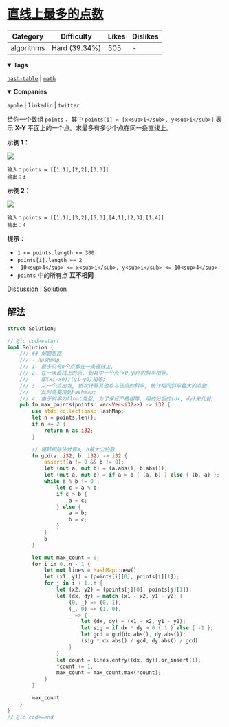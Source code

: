 # [直线上最多的点数](https://leetcode.cn/problems/max-points-on-a-line/description/ "https://leetcode.cn/problems/max-points-on-a-line/description/")

| Category   | Difficulty    | Likes | Dislikes |
| ---------- | ------------- | ----- | -------- |
| algorithms | Hard (39.34%) | 505   | -        |

<details open=""><summary><strong>Tags</strong></summary>

[`hash-table`](https://leetcode.com/tag/hash-table "https://leetcode.com/tag/hash-table") | [`math`](https://leetcode.com/tag/math "https://leetcode.com/tag/math")

<details open=""><summary><strong>Companies</strong></summary>

`apple` | `linkedin` | `twitter`

给你一个数组 `points` ，其中 `points[i] = [x<sub>i</sub>, y<sub>i</sub>]` 表示 **X-Y** 平面上的一个点。求最多有多少个点在同一条直线上。

**示例 1：**

![](https://assets.leetcode.com/uploads/2021/02/25/plane1.jpg)

```
输入：points = [[1,1],[2,2],[3,3]]
输出：3
```

**示例 2：**

![](https://assets.leetcode.com/uploads/2021/02/25/plane2.jpg)

```
输入：points = [[1,1],[3,2],[5,3],[4,1],[2,3],[1,4]]
输出：4
```

**提示：**

- `1 <= points.length <= 300`
- `points[i].length == 2`
- `-10<sup>4</sup> <= x<sub>i</sub>, y<sub>i</sub> <= 10<sup>4</sup>`
- `points` 中的所有点 **互不相同**

[Discussion](https://leetcode.cn/problems/max-points-on-a-line/comments/ "https://leetcode.cn/problems/max-points-on-a-line/comments/") | [Solution](https://leetcode.cn/problems/max-points-on-a-line/solution/ "https://leetcode.cn/problems/max-points-on-a-line/solution/")

## 解法

```rust
struct Solution;

// @lc code=start
impl Solution {
    /// ## 解题思路
    /// - hashmap
    /// 1. 最多只有n个点都在一条直线上,
    /// 2. 在一条直线上的点, 到其中一个点(x0,y0)的斜率相等.
    ///    即(xi-x0)/(yi-y0)相等;
    /// 3. 从一个点出发, 依次计算其他点与该点的斜率, 统计相同斜率最大的点数
    ///    此时需要用到hashmap;
    /// 4. 由于斜率为float类型, 为了保证严格相等, 用约分后的(dx, dy)来代替;
    pub fn max_points(points: Vec<Vec<i32>>) -> i32 {
        use std::collections::HashMap;
        let n = points.len();
        if n <= 2 {
            return n as i32;
        }

        // 辗转相除法计算a, b最大公约数
        fn gcd(a: i32, b: i32) -> i32 {
            assert!(a != 0 && b != 0);
            let (mut a, mut b) = (a.abs(), b.abs());
            let (mut a, mut b) = if a > b { (a, b) } else { (b, a) };
            while a % b != 0 {
                let c = a % b;
                if c > b {
                    a = c;
                } else {
                    a = b;
                    b = c;
                }
            }
            b
        }

        let mut max_count = 0;
        for i in 0..n - 1 {
            let mut lines = HashMap::new();
            let (x1, y1) = (points[i][0], points[i][1]);
            for j in i + 1..n {
                let (x2, y2) = (points[j][0], points[j][1]);
                let (dx, dy) = match (x1 - x2, y1 - y2) {
                    (0, _) => (0, 1),
                    (_, 0) => (1, 0),
                    _ => {
                        let (dx, dy) = (x1 - x2, y1 - y2);
                        let sig = if dx * dy > 0 { 1 } else { -1 };
                        let gcd = gcd(dx.abs(), dy.abs());
                        (sig * dx.abs() / gcd, dy.abs() / gcd)
                    }
                };
                let count = lines.entry((dx, dy)).or_insert(1);
                *count += 1;
                max_count = max_count.max(*count);
            }
        }

        max_count
    }
}
// @lc code=end

```
